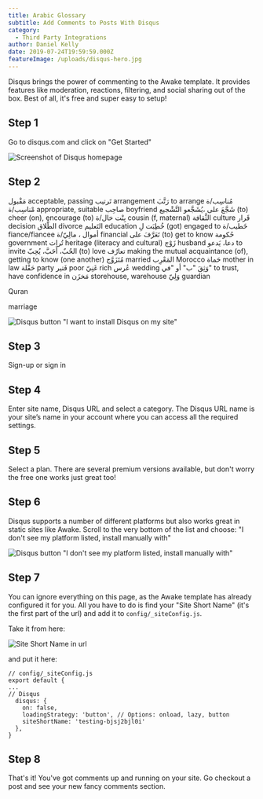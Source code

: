 ```yaml
---
title: Arabic Glossary
subtitle: Add Comments to Posts With Disqus
category:
  - Third Party Integrations
author: Daniel Kelly
date: 2019-07-24T19:59:59.000Z
featureImage: /uploads/disqus-hero.jpg
---
```

Disqus brings the power of commenting to the Awake template. It provides features like moderation, reactions, filtering, and social sharing out of the box. Best of all, it's free and super easy to setup!

## Step 1

Go to disqus.com and click on "Get Started"

![Screenshot of Disqus homepage](/uploads/disqus-get-started.jpg)

## Step 2


مَقْبول       acceptable, passing
تَرتيب       arrangement
رَتَّبَ         to arrange
مُناسِب/ة  مْناسِب/ة      appropriate, suitable
صاحِب        boyfriend
شَجَّعَ على ،يُشَجَّعو التَّشْجيع     (to) cheer (on), encourage (to)
بِنْت خال/ة   cousin (f, maternal)
الثَّقافة     culture
قَرار        decision
الطَّلاق       divorce
التَعليم     education
خُطِبَت لِ      (got) engaged to
خَطيب/ة      fiance/fiancee
أموال ، مالِيّ/ة    financial
تَعَرَّفَ على    (to) get to know
حُكومة       government
تُراث        heritage (literacy and cultural)
زَوْج         husband
دعا، يَدعو   to invite
الحُبٌ، أَحَبَّ، يُحِبّ     (to) love
تعارُف       making the mutual acquaintance (of), getting to know (one another)
مُتَزَوَّج       married
المَعْرِب      Morocco
حَماة        mother in law
حَفْلة        party
فَتير        poor
غَنِيّ         rich
عُرس         wedding
وَثِقَ "ب" أو "في"    to trust, have confidence in
مَخزَن        storehouse, warehouse
وَلِيّ‎         guardian

Quran


marriage




![Disqus button "I want to install Disqus on my site"](/uploads/disqus-add-to-website.jpg)

## Step 3

Sign-up or sign in

## Step 4

Enter site name, Disqus URL and select a category. The Disqus URL name is your site’s name in your account where you can access all the required settings.

## Step 5

Select a plan. There are several premium versions available, but don't worry the free one works just great too!

## Step 6

Disqus supports a number of different platforms but also works great in static sites like Awake. Scroll to the very bottom of the list and choose: "I don't see my platform listed, install manually with"

![Disqus button "I don't see my platform listed, install manually with"](/uploads/disqus-platform-button.jpg)

## Step 7

You can ignore everything on this page, as the Awake template has already configured it for you. All you have to do is find your "Site Short Name" (it's the first part of the url) and add it to `config/_siteConfig.js`.

Take it from here:

![Site Short Name in url](/uploads/disqus-site-short-name.jpg)

and put it here:

```
// config/_siteConfig.js
export default {
...
// Disqus
  disqus: {
    on: false,
    loadingStrategy: 'button', // Options: onload, lazy, button
    siteShortName: 'testing-bjsj2bjl0i'
  },
}
```

## Step 8

That's it! You've got comments up and running on your site. Go checkout a post and see your new fancy comments section.
